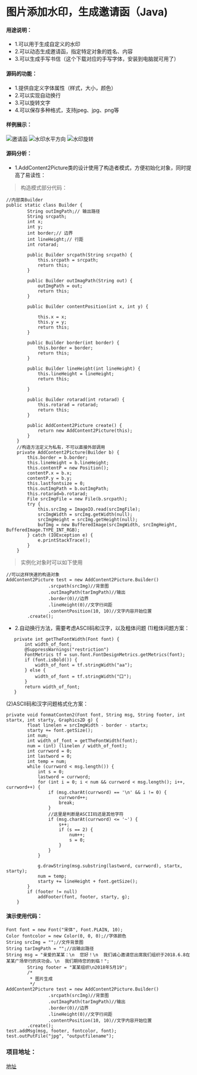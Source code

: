 # 图片添加水印，生成邀请函（Java)

#### 用途说明：
- 1.可以用于生成自定义的水印
- 2.可以动态生成邀请函，指定特定对象的姓名、内容
- 3.可以生成手写书信（这个下载对应的手写字体，安装到电脑就可用了）
#### 源码的功能：
- 1.提供自定义字体属性（样式，大小，颜色）
- 2.可以实现自动换行
- 3.可以旋转文字
- 4.可以保存多种格式，支持jpeg、jpg、png等
#### 样例展示：
![邀请函](https://github.com/Cendeal/add_words2pic/blob/master/example/output.jpg)
![水印水平方向](https://github.com/Cendeal/add_words2pic/blob/master/example/shuiyin.jpg)
![水印旋转](https://github.com/Cendeal/add_words2pic/blob/master/example/shuiyin_rota.jpg)
#### 源码分析：

- 1.AddContent2Picture类的设计使用了构造者模式，方便初始化对象，同时提高了易读性：

> 构造模式部分代码：
```
//内部类Builder
public static class Builder {
		String outImgPath;// 输出路径
		String srcpath;
		int x;
		int y;
		int border;// 边界
		int lineHeight;// 行距
		int rotarad;

		public Builder srcpath(String srcpath) {
			this.srcpath = srcpath;
			return this;
		}

		public Builder outImagPath(String out) {
			outImgPath = out;
			return this;
		}

		public Builder contentPosition(int x, int y) {

			this.x = x;
			this.y = y;
			return this;
		}

		public Builder border(int border) {
			this.border = border;
			return this;
		}

		public Builder lineHeight(int lineHeight) {
			this.lineHeight = lineHeight;
			return this;

		}

		public Builder rotarad(int rotarad) {
			this.rotarad = rotarad;
			return this;
		}

		public AddContent2Picture create() {
			return new AddContent2Picture(this);
		}
	}
	//构造方法定义为私有，不可以直接外部调用
	private AddContent2Picture(Builder b) {
		this.border = b.border;
		this.lineHeight = b.lineHeight;
		this.contentP = new Position();
		contentP.x = b.x;
		contentP.y = b.y;
		this.lastfontsize = 0;
		this.outImgPath = b.outImgPath;
		this.rotarad=b.rotarad;
		File srcImgFile = new File(b.srcpath);
		try {
			this.srcImg = ImageIO.read(srcImgFile);
			srcImgWidth = srcImg.getWidth(null);
			srcImgHeight = srcImg.getHeight(null);
			bufImg = new BufferedImage(srcImgWidth, srcImgHeight, BufferedImage.TYPE_INT_RGB);
		} catch (IOException e) {
			e.printStackTrace();
		}
	}
```
>实例化对象时可以如下使用
```
//可以这样快速的构造对象
AddContent2Picture test = new AddContent2Picture.Builder()
				.srcpath(srcImg)//背景图
				.outImagPath(tarImgPath)//输出
				.border(0)//边界
				.lineHeight(0)//文字行间距
				.contentPosition(10, 10)//文字内容开始位置
		.create();
```
- 2.自动换行方法，需要考虑ASCII码和汉字，以及粗体问题
 (1)粗体问题方案：
 
 ```
 	private int getTheFontWidth(Font font) {
		int width_of_font;
		@SuppressWarnings("restriction")
		FontMetrics tf = sun.font.FontDesignMetrics.getMetrics(font);
		if (font.isBold()) {
			width_of_font = tf.stringWidth("aa");
		} else {
			width_of_font = tf.stringWidth("口");
		}
		return width_of_font;
	}
 ```
  (2)ASCII码和汉字问题格式化方案：
  
```
private void fonmatConten2(Font font, String msg, String footer, int startx, int starty, Graphics2D g) {
		float linelen = srcImgWidth - border - startx;
		starty += font.getSize();
		int num;
		int width_of_font = getTheFontWidth(font);
		num = (int) (linelen / width_of_font);
		int currword = 0;
		int lastword = 0;
		int temp = num;
		while (currword < msg.length()) {
			int s = 0;
			lastword = currword;
			for (int i = 0; i < num && currword < msg.length(); i++, currword++) {
				if (msg.charAt(currword) == '\n' && i != 0) {
					currword++;
					break;
				}
				//这里是判断是ASCII码还是其他字符
				if (msg.charAt(currword) <= '~') {
					s++;
					if (s == 2) {
						num++;
						s = 0;
					}
				}
			}

			g.drawString(msg.substring(lastword, currword), startx, starty);
			num = temp;
			starty += lineHeight + font.getSize();
		}
		if (footer != null)
			addFooter(font, footer, starty, g);
	}
```
####  演示使用代码：
```
Font font = new Font("宋体", Font.PLAIN, 10);
Color fontcolor = new Color(0, 0, 0);//字体颜色
String srcImg = "";//文件背景图
String tarImgPath = "";//出输出路径
String msg = "亲爱的某某：\n  您好！\n  我们诚心邀请您出席我们组织于2018.6.8在某某广场举行的庆功会。\n  我们期待您的到临！";
		String footer = "某某组织\n2018年5月19";
		/*
		 * 图片生成
		 */
AddContent2Picture test = new AddContent2Picture.Builder()
				.srcpath(srcImg)//背景图
				.outImagPath(tarImgPath)//输出
				.border(0)//边界
				.lineHeight(0)//文字行间距
				.contentPosition(10, 10)//文字内容开始位置
		.create();
test.addMsg(msg, footer, fontcolor, font);
test.outPutFile("jpg", "outputfilename");
```
### 项目地址：
[地址](https://github.com/Cendeal/add_words2pic/)



